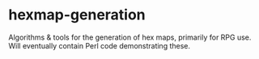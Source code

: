 # hexmap-generation
Algorithms &amp; tools for the generation of hex maps, primarily for RPG use. Will eventually contain Perl code demonstrating these.
